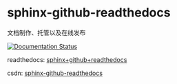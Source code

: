 # sphinx-github-readthedocs
文档制作、托管以及在线发布

[![Documentation Status](https://readthedocs.org/projects/zj-sphinx-github-readthedocs/badge/?version=latest)](https://zj-sphinx-github-readthedocs.readthedocs.io/en/latest/?badge=latest)

readthedocs: [sphinx+github+readthedocs](https://zj-sphinx-github-readthedocs.readthedocs.io/en/latest/index.html)

csdn: [sphinx-github-readthedocs](https://blog.csdn.net/u012005313/article/details/85055398)